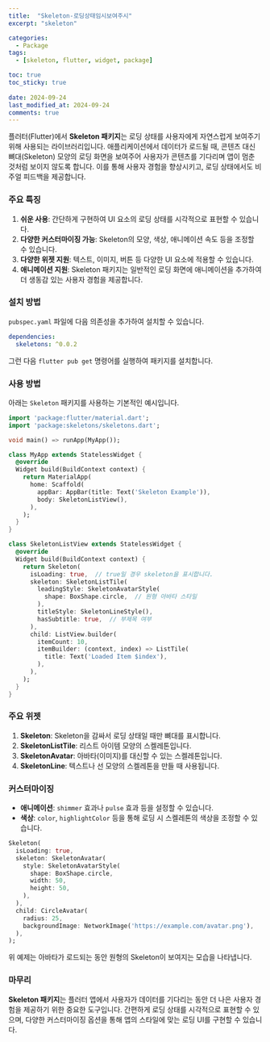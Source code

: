 ```yaml
---
title:  "Skeleton-로딩상태임시보여주시" 
excerpt: "skeleton"

categories:
  - Package
tags:
  - [skeleton, flutter, widget, package]

toc: true
toc_sticky: true
 
date: 2024-09-24
last_modified_at: 2024-09-24
comments: true
---
```



플러터(Flutter)에서 **Skeleton 패키지**는 로딩 상태를 사용자에게 자연스럽게 보여주기 위해 사용되는 라이브러리입니다. 애플리케이션에서 데이터가 로드될 때, 콘텐츠 대신 뼈대(Skeleton) 모양의 로딩 화면을 보여주어 사용자가 콘텐츠를 기다리며 앱이 멈춘 것처럼 보이지 않도록 합니다. 이를 통해 사용자 경험을 향상시키고, 로딩 상태에서도 비주얼 피드백을 제공합니다.

### 주요 특징
1. **쉬운 사용**: 간단하게 구현하여 UI 요소의 로딩 상태를 시각적으로 표현할 수 있습니다.
2. **다양한 커스터마이징 가능**: Skeleton의 모양, 색상, 애니메이션 속도 등을 조정할 수 있습니다.
3. **다양한 위젯 지원**: 텍스트, 이미지, 버튼 등 다양한 UI 요소에 적용할 수 있습니다.
4. **애니메이션 지원**: Skeleton 패키지는 일반적인 로딩 화면에 애니메이션을 추가하여 더 생동감 있는 사용자 경험을 제공합니다.

### 설치 방법
`pubspec.yaml` 파일에 다음 의존성을 추가하여 설치할 수 있습니다.

```yaml
dependencies:
  skeletons: ^0.0.2
```

그런 다음 `flutter pub get` 명령어를 실행하여 패키지를 설치합니다.

### 사용 방법
아래는 `Skeleton` 패키지를 사용하는 기본적인 예시입니다.

```dart
import 'package:flutter/material.dart';
import 'package:skeletons/skeletons.dart';

void main() => runApp(MyApp());

class MyApp extends StatelessWidget {
  @override
  Widget build(BuildContext context) {
    return MaterialApp(
      home: Scaffold(
        appBar: AppBar(title: Text('Skeleton Example')),
        body: SkeletonListView(),
      ),
    );
  }
}

class SkeletonListView extends StatelessWidget {
  @override
  Widget build(BuildContext context) {
    return Skeleton(
      isLoading: true,  // true일 경우 skeleton을 표시합니다.
      skeleton: SkeletonListTile(
        leadingStyle: SkeletonAvatarStyle(
          shape: BoxShape.circle,  // 원형 아바타 스타일
        ),
        titleStyle: SkeletonLineStyle(),
        hasSubtitle: true,  // 부제목 여부
      ),
      child: ListView.builder(
        itemCount: 10,
        itemBuilder: (context, index) => ListTile(
          title: Text('Loaded Item $index'),
        ),
      ),
    );
  }
}
```

### 주요 위젯
1. **Skeleton**: Skeleton을 감싸서 로딩 상태일 때만 뼈대를 표시합니다.
2. **SkeletonListTile**: 리스트 아이템 모양의 스켈레톤입니다.
3. **SkeletonAvatar**: 아바타(이미지)를 대신할 수 있는 스켈레톤입니다.
4. **SkeletonLine**: 텍스트나 선 모양의 스켈레톤을 만들 때 사용됩니다.

### 커스터마이징
- **애니메이션**: `shimmer` 효과나 `pulse` 효과 등을 설정할 수 있습니다.
- **색상**: `color`, `highlightColor` 등을 통해 로딩 시 스켈레톤의 색상을 조정할 수 있습니다.
  
```dart
Skeleton(
  isLoading: true,
  skeleton: SkeletonAvatar(
    style: SkeletonAvatarStyle(
      shape: BoxShape.circle,
      width: 50,
      height: 50,
    ),
  ),
  child: CircleAvatar(
    radius: 25,
    backgroundImage: NetworkImage('https://example.com/avatar.png'),
  ),
);
```

위 예제는 아바타가 로드되는 동안 원형의 Skeleton이 보여지는 모습을 나타냅니다.

### 마무리
**Skeleton 패키지**는 플러터 앱에서 사용자가 데이터를 기다리는 동안 
더 나은 사용자 경험을 제공하기 위한 중요한 도구입니다. 간편하게 로딩 상태를 시각적으로 표현할 수 있으며, 
다양한 커스터마이징 옵션을 통해 앱의 스타일에 맞는 로딩 UI를 구현할 수 있습니다.
